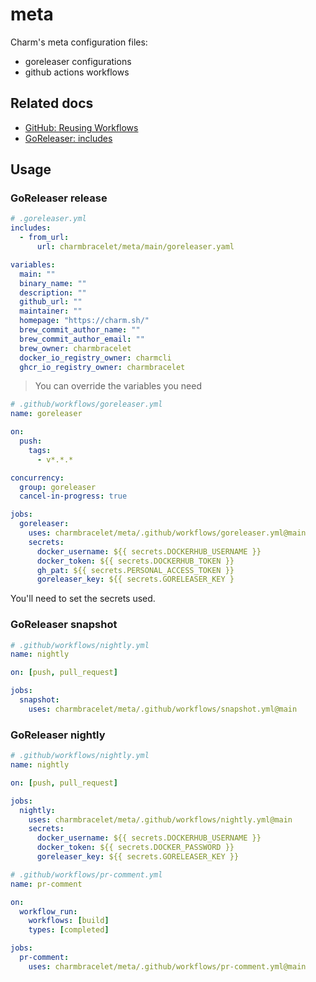 # meta

Charm's meta configuration files:

- goreleaser configurations
- github actions workflows

## Related docs

- [GitHub: Reusing Workflows](https://docs.github.com/en/actions/learn-github-actions/reusing-workflows)
- [GoReleaser: includes](https://goreleaser.com/customization/includes/)

## Usage

### GoReleaser release

```yaml
# .goreleaser.yml
includes:
  - from_url:
      url: charmbracelet/meta/main/goreleaser.yaml

variables:
  main: ""
  binary_name: ""
  description: ""
  github_url: ""
  maintainer: ""
  homepage: "https://charm.sh/"
  brew_commit_author_name: ""
  brew_commit_author_email: ""
  brew_owner: charmbracelet
  docker_io_registry_owner: charmcli
  ghcr_io_registry_owner: charmbracelet
```

> You can override the variables you need

```yaml
# .github/workflows/goreleaser.yml
name: goreleaser

on:
  push:
    tags:
      - v*.*.*

concurrency:
  group: goreleaser
  cancel-in-progress: true

jobs:
  goreleaser:
    uses: charmbracelet/meta/.github/workflows/goreleaser.yml@main
    secrets:
      docker_username: ${{ secrets.DOCKERHUB_USERNAME }}
      docker_token: ${{ secrets.DOCKERHUB_TOKEN }}
      gh_pat: ${{ secrets.PERSONAL_ACCESS_TOKEN }}
      goreleaser_key: ${{ secrets.GORELEASER_KEY }
```

You'll need to set the secrets used.

### GoReleaser snapshot

```yaml
# .github/workflows/nightly.yml
name: nightly

on: [push, pull_request]

jobs:
  snapshot:
    uses: charmbracelet/meta/.github/workflows/snapshot.yml@main
```

### GoReleaser nightly

```yaml
# .github/workflows/nightly.yml
name: nightly

on: [push, pull_request]

jobs:
  nightly:
    uses: charmbracelet/meta/.github/workflows/nightly.yml@main
    secrets:
      docker_username: ${{ secrets.DOCKERHUB_USERNAME }}
      docker_token: ${{ secrets.DOCKER_PASSWORD }}
      goreleaser_key: ${{ secrets.GORELEASER_KEY }}
```

```yaml
# .github/workflows/pr-comment.yml
name: pr-comment

on:
  workflow_run:
    workflows: [build]
    types: [completed]

jobs:
  pr-comment:
    uses: charmbracelet/meta/.github/workflows/pr-comment.yml@main
```
